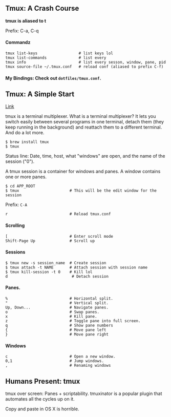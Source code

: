 
## Tmux: A Crash Course

**tmux is aliased to t**

Prefix: C-a, C-q

#### Commandz

    tmux list-keys                  # list keys lol
    tmux list-commands              # list every 
    tmux info                       # list every sesson, window, pane, pid
    tmux source-file ~/.tmux.conf   # reload conf (aliased to prefix C-f)

#### My Bindings: Check out `dotfiles/tmux.conf`.




## Tmux: A Simple Start
[Link](http://www.sitepoint.com/tmux-a-simple-start/)

tmux is a terminal multiplexer. What is a terminal multiplexer? It lets you switch easily between several programs in one terminal, detach them (they keep running in the background) and reattach them to a different terminal. And do a lot more.

    $ brew install tmux
    $ tmux

Status line: Date, time, host, what "windows" are open, and the name of the session ("0").

A tmux session is a container for windows and panes. A window contains one or more panes.

    $ cd APP_ROOT
    $ tmux                      # This will be the edit window for the session

Prefix: `C-A`

    r                           # Reload tmux.conf

#### Scrolling
    
    [                           # Enter scroll mode
    Shift-Page Up               # Scroll up

#### Sessions

    $ tmux new -s session_name  # Create session    
    $ tmux attach -t NAME       # Attach session with session name
    $ tmux kill-session -t 0    # Kill lol
    d                            # Detach session

#### Panes. 

    %                           # Horizontal split.
    "                           # Vertical split.
    Up, Down...                 # Navigate panes.
    o                           # Swap panes.
    x                           # Kill pane.
    z                           # Toggle pane into full screen.
    q                           # Show pane numbers
    {                           # Move pane left
    }                           # Move pane right
    
#### Windows

    c                           # Open a new window.
    0,1                         # Jump windows.
    ,                           # Renaming windows

## Humans Present: tmux

tmux over screen: Panes + scriptability. tmuxinator is a popular plugin that automates all the cycles up on it.

Copy and paste in OS X is horrible.

